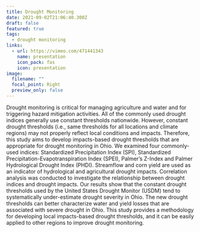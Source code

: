 ```yaml
---
title: Drought Monitoring
date: 2021-09-02T21:06:40.300Z
draft: false
featured: true
tags:
  - drought monitoring
links:
  - url: https://vimeo.com/471441343
    name: presentation
    icon_pack: fas
    icon: presentation
image:
  filename: ""
  focal_point: Right
  preview_only: false
---
```

Drought monitoring is critical for managing agriculture and water and for triggering hazard mitigation activities. All of the commonly used drought indices generally use constant thresholds nationwide. However, constant drought thresholds (i.e., same thresholds for all locations and climate regions) may not properly reflect local conditions and impacts. Therefore, this study aims to develop impacts-based drought thresholds that are appropriate for drought monitoring in Ohio. We examined four commonly-used indices: Standardized Precipitation Index (SPI), Standardized Precipitation-Evapotranspiration Index (SPEI), Palmer’s Z-Index and Palmer Hydrological Drought Index (PHDI). Streamflow and corn yield are used as an indicator of hydrological and agricultural drought impacts. Correlation analysis was conducted to investigate the relationship between drought indices and drought impacts. Our results show that the constant drought thresholds used by the United States Drought Monitor (USDM) tend to systematically under-estimate drought severity in Ohio. The new drought thresholds can better characterize water and yield losses that are associated with severe drought in Ohio. This study provides a methodology for developing local impacts-based drought thresholds, and it can be easily applied to other regions to improve drought monitoring.